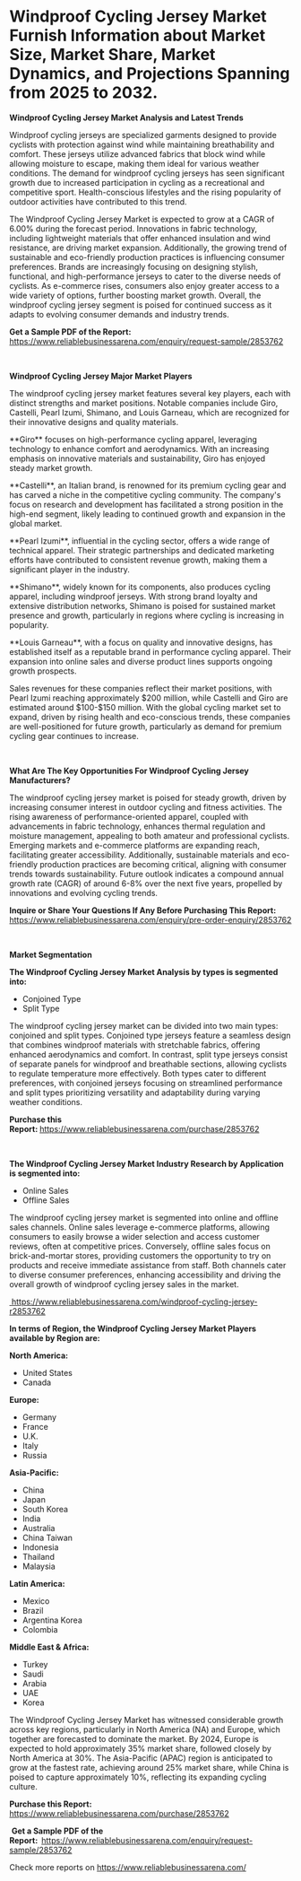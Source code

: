 <p><h1>Windproof Cycling Jersey Market Furnish Information about Market Size, Market Share, Market Dynamics, and Projections Spanning from 2025 to 2032.</h1></p><p><strong>Windproof Cycling Jersey Market Analysis and Latest Trends</strong></p>
<p><p>Windproof cycling jerseys are specialized garments designed to provide cyclists with protection against wind while maintaining breathability and comfort. These jerseys utilize advanced fabrics that block wind while allowing moisture to escape, making them ideal for various weather conditions. The demand for windproof cycling jerseys has seen significant growth due to increased participation in cycling as a recreational and competitive sport. Health-conscious lifestyles and the rising popularity of outdoor activities have contributed to this trend.</p><p>The Windproof Cycling Jersey Market is expected to grow at a CAGR of 6.00% during the forecast period. Innovations in fabric technology, including lightweight materials that offer enhanced insulation and wind resistance, are driving market expansion. Additionally, the growing trend of sustainable and eco-friendly production practices is influencing consumer preferences. Brands are increasingly focusing on designing stylish, functional, and high-performance jerseys to cater to the diverse needs of cyclists. As e-commerce rises, consumers also enjoy greater access to a wide variety of options, further boosting market growth. Overall, the windproof cycling jersey segment is poised for continued success as it adapts to evolving consumer demands and industry trends.</p></p>
<p><strong>Get a Sample PDF of the Report:&nbsp;</strong> <a href="https://www.reliablebusinessarena.com/enquiry/request-sample/2853762?utm_campaign=3266&utm_medium=2&utm_source=Github&utm_content=ia&utm_term=12032025&utm_id=windproof-cycling-jersey">https://www.reliablebusinessarena.com/enquiry/request-sample/2853762</a></p>
<p>&nbsp;</p>
<p><strong>Windproof Cycling Jersey Major Market Players</strong></p>
<p><p>The windproof cycling jersey market features several key players, each with distinct strengths and market positions. Notable companies include Giro, Castelli, Pearl Izumi, Shimano, and Louis Garneau, which are recognized for their innovative designs and quality materials.</p><p>**Giro** focuses on high-performance cycling apparel, leveraging technology to enhance comfort and aerodynamics. With an increasing emphasis on innovative materials and sustainability, Giro has enjoyed steady market growth. </p><p>**Castelli**, an Italian brand, is renowned for its premium cycling gear and has carved a niche in the competitive cycling community. The company's focus on research and development has facilitated a strong position in the high-end segment, likely leading to continued growth and expansion in the global market.</p><p>**Pearl Izumi**, influential in the cycling sector, offers a wide range of technical apparel. Their strategic partnerships and dedicated marketing efforts have contributed to consistent revenue growth, making them a significant player in the industry.</p><p>**Shimano**, widely known for its components, also produces cycling apparel, including windproof jerseys. With strong brand loyalty and extensive distribution networks, Shimano is poised for sustained market presence and growth, particularly in regions where cycling is increasing in popularity.</p><p>**Louis Garneau**, with a focus on quality and innovative designs, has established itself as a reputable brand in performance cycling apparel. Their expansion into online sales and diverse product lines supports ongoing growth prospects.</p><p>Sales revenues for these companies reflect their market positions, with Pearl Izumi reaching approximately $200 million, while Castelli and Giro are estimated around $100-$150 million. With the global cycling market set to expand, driven by rising health and eco-conscious trends, these companies are well-positioned for future growth, particularly as demand for premium cycling gear continues to increase.</p></p>
<p>&nbsp;</p>
<p><strong>What Are The Key Opportunities For Windproof Cycling Jersey Manufacturers?</strong></p>
<p><p>The windproof cycling jersey market is poised for steady growth, driven by increasing consumer interest in outdoor cycling and fitness activities. The rising awareness of performance-oriented apparel, coupled with advancements in fabric technology, enhances thermal regulation and moisture management, appealing to both amateur and professional cyclists. Emerging markets and e-commerce platforms are expanding reach, facilitating greater accessibility. Additionally, sustainable materials and eco-friendly production practices are becoming critical, aligning with consumer trends towards sustainability. Future outlook indicates a compound annual growth rate (CAGR) of around 6-8% over the next five years, propelled by innovations and evolving cycling trends.</p></p>
<p><strong>Inquire or Share Your Questions If Any Before Purchasing This Report:</strong> <a href="https://www.reliablebusinessarena.com/enquiry/pre-order-enquiry/2853762?utm_campaign=3266&utm_medium=2&utm_source=Github&utm_content=ia&utm_term=12032025&utm_id=windproof-cycling-jersey">https://www.reliablebusinessarena.com/enquiry/pre-order-enquiry/2853762</a></p>
<p>&nbsp;</p>
<p><strong>Market Segmentation</strong></p>
<p><strong>The Windproof Cycling Jersey Market Analysis by types is segmented into:</strong></p>
<p><ul><li>Conjoined Type</li><li>Split Type</li></ul></p>
<p><p>The windproof cycling jersey market can be divided into two main types: conjoined and split types. Conjoined type jerseys feature a seamless design that combines windproof materials with stretchable fabrics, offering enhanced aerodynamics and comfort. In contrast, split type jerseys consist of separate panels for windproof and breathable sections, allowing cyclists to regulate temperature more effectively. Both types cater to different preferences, with conjoined jerseys focusing on streamlined performance and split types prioritizing versatility and adaptability during varying weather conditions.</p></p>
<p><strong>Purchase this Report:&nbsp;</strong><a href="https://www.reliablebusinessarena.com/purchase/2853762?utm_campaign=3266&utm_medium=2&utm_source=Github&utm_content=ia&utm_term=12032025&utm_id=windproof-cycling-jersey">https://www.reliablebusinessarena.com/purchase/2853762</a></p>
<p>&nbsp;</p>
<p><strong>The Windproof Cycling Jersey Market Industry Research by Application is segmented into:</strong></p>
<p><ul><li>Online Sales</li><li>Offline Sales</li></ul></p>
<p><p>The windproof cycling jersey market is segmented into online and offline sales channels. Online sales leverage e-commerce platforms, allowing consumers to easily browse a wider selection and access customer reviews, often at competitive prices. Conversely, offline sales focus on brick-and-mortar stores, providing customers the opportunity to try on products and receive immediate assistance from staff. Both channels cater to diverse consumer preferences, enhancing accessibility and driving the overall growth of windproof cycling jersey sales in the market.</p></p>
<p><a href="https://www.reliablebusinessarena.com/windproof-cycling-jersey-r2853762?utm_campaign=3266&utm_medium=2&utm_source=Github&utm_content=ia&utm_term=12032025&utm_id=windproof-cycling-jersey">&nbsp;https://www.reliablebusinessarena.com/windproof-cycling-jersey-r2853762</a></p>
<p><strong>In terms of Region, the Windproof Cycling Jersey Market Players available by Region are:</strong></p>
<p>
    <p> <strong> North America: </strong>
        <ul>
            <li>United States</li>
            <li>Canada</li>
        </ul>
        </p> 
    <p> <strong> Europe: </strong>
        <ul>
            <li>Germany</li>
            <li>France</li>
            <li>U.K.</li>
            <li>Italy</li>
            <li>Russia</li>
        </ul>
        </p> 
    <p> <strong> Asia-Pacific: </strong>
        <ul>
            <li>China</li>
            <li>Japan</li>
            <li>South Korea</li>
            <li>India</li>
            <li>Australia</li>
            <li>China Taiwan</li>
            <li>Indonesia</li>
            <li>Thailand</li>
            <li>Malaysia</li>
        </ul>
        </p> 
    <p> <strong> Latin America: </strong>
        <ul>
            <li>Mexico</li>
            <li>Brazil</li>
            <li>Argentina Korea</li>
            <li>Colombia</li>
        </ul>
        </p> 
    <p> <strong> Middle East & Africa: </strong>
        <ul>
            <li>Turkey</li>
            <li>Saudi</li>
            <li>Arabia</li>
            <li>UAE</li>
            <li>Korea</li>
        </ul>
    </p>
    </p>
<p><p>The Windproof Cycling Jersey Market has witnessed considerable growth across key regions, particularly in North America (NA) and Europe, which together are forecasted to dominate the market. By 2024, Europe is expected to hold approximately 35% market share, followed closely by North America at 30%. The Asia-Pacific (APAC) region is anticipated to grow at the fastest rate, achieving around 25% market share, while China is poised to capture approximately 10%, reflecting its expanding cycling culture.</p></p>
<p><strong>Purchase this Report: </strong><a href="https://www.reliablebusinessarena.com/purchase/2853762?utm_campaign=3266&utm_medium=2&utm_source=Github&utm_content=ia&utm_term=12032025&utm_id=windproof-cycling-jersey">https://www.reliablebusinessarena.com/purchase/2853762</a></p>
<p>&nbsp;<strong>Get a Sample PDF of the Report:&nbsp;&nbsp;</strong><a href="https://www.reliablebusinessarena.com/enquiry/request-sample/2853762?utm_campaign=3266&utm_medium=2&utm_source=Github&utm_content=ia&utm_term=12032025&utm_id=windproof-cycling-jersey">https://www.reliablebusinessarena.com/enquiry/request-sample/2853762</a></p>
<p><strong></strong></p>
<p>Check more reports on <a href="https://www.reliablebusinessarena.com/?utm_campaign=3266&utm_medium=2&utm_source=Github&utm_content=ia&utm_term=12032025&utm_id=windproof-cycling-jersey">https://www.reliablebusinessarena.com/</a></p>